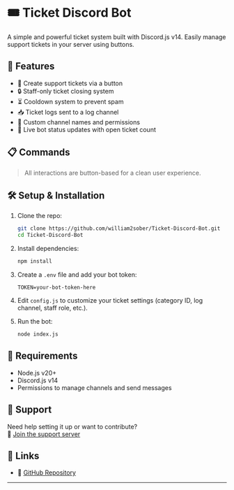 # 🎟️ Ticket Discord Bot  
A simple and powerful ticket system built with Discord.js v14. Easily manage support tickets in your server using buttons.

## 🌟 Features  
- 📨 Create support tickets via a button  
- 🔒 Staff-only ticket closing system  
- ⏳ Cooldown system to prevent spam  
- 📥 Ticket logs sent to a log channel  
- 🎯 Custom channel names and permissions  
- 🔄 Live bot status updates with open ticket count  

## 📋 Commands  
> All interactions are button-based for a clean user experience.

## 🛠️ Setup & Installation  
1. Clone the repo:  
   ```bash
   git clone https://github.com/william2sober/Ticket-Discord-Bot.git
   cd Ticket-Discord-Bot
   ```

2. Install dependencies:  
   ```bash
   npm install
   ```

3. Create a `.env` file and add your bot token:  
   ```
   TOKEN=your-bot-token-here
   ```

4. Edit `config.js` to customize your ticket settings (category ID, log channel, staff role, etc.).

5. Run the bot:  
   ```bash
   node index.js
   ```

## 🧾 Requirements  
- Node.js v20+  
- Discord.js v14  
- Permissions to manage channels and send messages  

## 💬 Support  
Need help setting it up or want to contribute?  
📌 [Join the support server](https://discord.gg/G8hJGkZMqD)

## 🔗 Links  
- 📁 [GitHub Repository](https://github.com/william2sober/Ticket-Discord-Bot)

---

